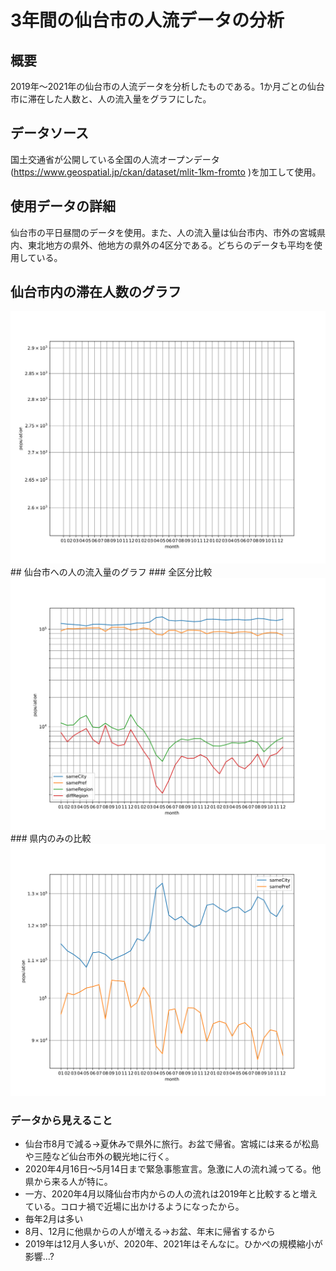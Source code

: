 # 3年間の仙台市の人流データの分析

## 概要
2019年～2021年の仙台市の人流データを分析したものである。1か月ごとの仙台市に滞在した人数と、人の流入量をグラフにした。

## データソース
国土交通省が公開している全国の人流オープンデータ(https://www.geospatial.jp/ckan/dataset/mlit-1km-fromto )を加工して使用。

## 使用データの詳細
仙台市の平日昼間のデータを使用。また、人の流入量は仙台市内、市外の宮城県内、東北地方の県外、他地方の県外の4区分である。どちらのデータも平均を使用している。

## 仙台市内の滞在人数のグラフ
<div align="center">
  <img src="img/bar_mdp_SendaiAll.svg">
</div>
## 仙台市への人の流入量のグラフ
### 全区分比較
<div align="center">
  <img src="./img/line_from_SendaiAll_all.svg">
</div>
### 県内のみの比較
<div align="center">
  <img src="./img/line_from_SendaiAll_CityPref.svg">
</div>

### データから見えること
- 仙台市8月で減る→夏休みで県外に旅行。お盆で帰省。宮城には来るが松島や三陸など仙台市外の観光地に行く。
- 2020年4月16日～5月14日まで緊急事態宣言。急激に人の流れ減ってる。他県から来る人が特に。
- 一方、2020年4月以降仙台市内からの人の流れは2019年と比較すると増えている。コロナ禍で近場に出かけるようになったから。
- 毎年2月は多い
- 8月、12月に他県からの人が増える->お盆、年末に帰省するから
- 2019年は12月人多いが、2020年、2021年はそんなに。ひかぺの規模縮小が影響...?
